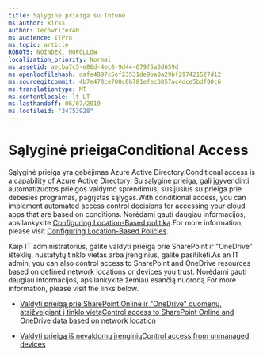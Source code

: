 ```yaml
---
title: Sąlyginė prieiga su Intune
ms.author: kirks
author: Techwriter40
ms.audience: ITPro
ms.topic: article
ROBOTS: NOINDEX, NOFOLLOW
localization_priority: Normal
ms.assetid: aecba7c5-e86d-4ec8-9d44-679f5a3d659d
ms.openlocfilehash: dafe4897c5ef23531de9ba0a29bf297421527d12
ms.sourcegitcommit: 4b7e478ce700c0b781efec3857ac4dce5bdf00c6
ms.translationtype: MT
ms.contentlocale: lt-LT
ms.lasthandoff: 06/07/2019
ms.locfileid: "34753928"
---
```

# <a name="conditional-access"></a><span data-ttu-id="71b93-102">Sąlyginė prieiga</span><span class="sxs-lookup"><span data-stu-id="71b93-102">Conditional Access</span></span>

<span data-ttu-id="71b93-103">Sąlyginė prieiga yra gebėjimas Azure Active Directory.</span><span class="sxs-lookup"><span data-stu-id="71b93-103">Conditional access is a capability of Azure Active Directory.</span></span> <span data-ttu-id="71b93-104">Su sąlygine prieiga, gali įgyvendinti automatizuotos prieigos valdymo sprendimus, susijusius su prieiga prie debesies programas, pagrįstas sąlygas.</span><span class="sxs-lookup"><span data-stu-id="71b93-104">With conditional access, you can implement automated access control decisions for accessing your cloud apps that are based on conditions.</span></span> <span data-ttu-id="71b93-105">Norėdami gauti daugiau informacijos, apsilankykite [Configuring Location-Based politiką](https://docs.microsoft.com/azure/active-directory/conditional-access/overview).</span><span class="sxs-lookup"><span data-stu-id="71b93-105">For more information, please visit [Configuring Location-Based Policies](https://docs.microsoft.com/azure/active-directory/conditional-access/overview).</span></span>

<span data-ttu-id="71b93-106">Kaip IT administratorius, galite valdyti prieigą prie SharePoint ir "OneDrive" išteklių, nustatytų tinklo vietas arba įrenginius, galite pasitikėti.</span><span class="sxs-lookup"><span data-stu-id="71b93-106">As an IT admin, you can also control access to SharePoint and OneDrive resources based on defined network locations or devices you trust.</span></span> <span data-ttu-id="71b93-107">Norėdami gauti daugiau informacijos, apsilankykite žemiau esančią nuorodą.</span><span class="sxs-lookup"><span data-stu-id="71b93-107">For more information, please visit the links below.</span></span>

- [<span data-ttu-id="71b93-108">Valdyti prieigą prie SharePoint Online ir "OneDrive" duomenų, atsižvelgiant į tinklo vietą</span><span class="sxs-lookup"><span data-stu-id="71b93-108">Control access to SharePoint Online and OneDrive data based on network location</span></span>](https://docs.microsoft.com/sharepoint/control-access-based-on-network-location)

- [<span data-ttu-id="71b93-109">Valdyti prieigą iš nevaldomų įrenginių</span><span class="sxs-lookup"><span data-stu-id="71b93-109">Control access from unmanaged devices</span></span>](https://docs.microsoft.com/sharepoint/control-access-from-unmanaged-devices)

